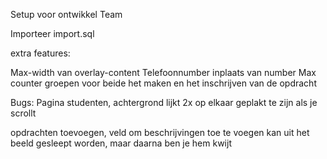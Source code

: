 Setup voor ontwikkel Team

Importeer import.sql


extra features:

Max-width van overlay-content
Telefoonnumber inplaats van number
Max counter groepen voor beide het maken en het inschrijven van de opdracht

Bugs:
Pagina studenten, achtergrond lijkt 2x op elkaar geplakt te zijn als je scrollt


opdrachten toevoegen, veld om beschrijvingen toe te voegen kan uit het beeld gesleept worden, maar daarna ben je hem kwijt
